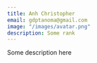 ```yaml
---
title: Anh Christopher
email: gdptanoma@gmail.com
image: "/images/avatar.png"
description: Some rank
---
```


Some description here
